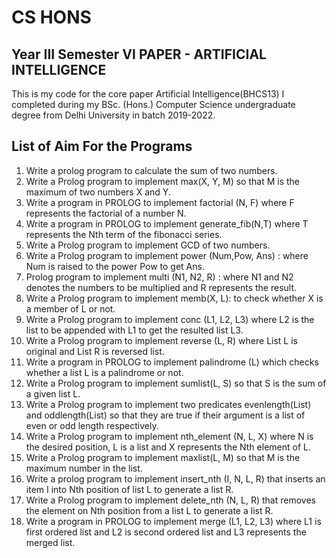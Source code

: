 # CS HONS

## Year III Semester VI PAPER - ARTIFICIAL INTELLIGENCE

This is my code for the core paper Artificial Intelligence(BHCS13) I completed during my BSc. (Hons.) Computer Science undergraduate degree from Delhi University in batch 2019-2022.

## List of Aim For the Programs

1. Write a prolog program to calculate the sum of two numbers.
2. Write a Prolog program to implement max(X, Y, M) so that M is the maximum of two numbers X and Y.
3. Write a program in PROLOG to implement factorial (N, F) where F represents the factorial of a number N.
4. Write a program in PROLOG to implement generate_fib(N,T) where T represents the Nth term of the fibonacci series.
5. Write a Prolog program to implement GCD of two numbers.
6. Write a Prolog program to implement power (Num,Pow, Ans) : where Num is raised to the power Pow to get Ans.
7. Prolog program to implement multi (N1, N2, R) : where N1 and N2 denotes the numbers to be multiplied and R represents the result.
8. Write a Prolog program to implement memb(X, L): to check whether X is a member of L or not.
9. Write a Prolog program to implement conc (L1, L2, L3) where L2 is the list to be appended with L1 to get the resulted list L3.
10. Write a Prolog program to implement reverse (L, R) where List L is original and List R is reversed list.
11. Write a program in PROLOG to implement palindrome (L) which checks whether a list L is a palindrome or not.
12. Write a Prolog program to implement sumlist(L, S) so that S is the sum of a given list L.
13. Write a Prolog program to implement two predicates evenlength(List) and oddlength(List) so that they are true if their argument is a list of even or odd length respectively.
14. Write a Prolog program to implement nth_element (N, L, X) where N is the desired position, L is a list and X represents the Nth element of L.
15. Write a Prolog program to implement maxlist(L, M) so that M is the maximum number in the list.
16. Write a prolog program to implement insert_nth (I, N, L, R) that inserts an item I into Nth position of list L to generate a list R.
17. Write a Prolog program to implement delete_nth (N, L, R) that removes the element on Nth position from a list L to generate a list R.
18. Write a program in PROLOG to implement merge (L1, L2, L3) where L1 is first ordered list and L2 is second ordered list and L3 represents the merged list.

